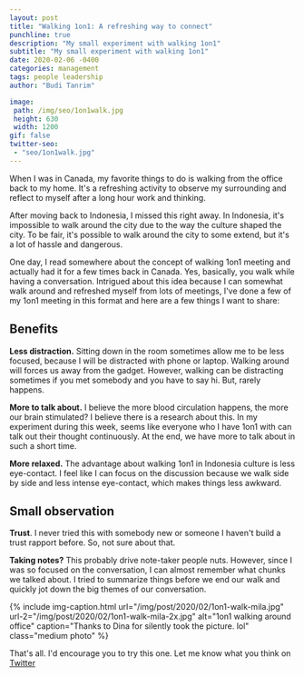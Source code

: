 ```yaml
---
layout: post
title: "Walking 1on1: A refreshing way to connect"
punchline: true
description: "My small experiment with walking 1on1"
subtitle: "My small experiment with walking 1on1"
date: 2020-02-06 -0400
categories: management
tags: people leadership
author: "Budi Tanrim"

image:
 path: /img/seo/1on1walk.jpg
 height: 630
 width: 1200
gif: false
twitter-seo: 
 - "seo/1on1walk.jpg"
---
```


When I was in Canada, my favorite things to do is walking from the office back to my home. It's a refreshing activity to observe my surrounding and reflect to myself after a long hour work and thinking.

After moving back to Indonesia, I missed this right away. In Indonesia, it's impossible to walk around the city due to the way the culture shaped the city. To be fair, it's possible to walk around the city to some extend, but it's a lot of hassle and dangerous.

One day, I read somewhere about the concept of walking 1on1 meeting and actually had it for a few times back in Canada. Yes, basically, you walk while having a conversation. Intrigued about this idea because I can somewhat walk around and refreshed myself from lots of meetings, I've done a few of my 1on1 meeting in this format and here are a few things I want to share:

## Benefits

**Less distraction.** Sitting down in the room sometimes allow me to be less focused, because I will be distracted with phone or laptop. Walking around will forces us away from the gadget. However, walking can be distracting sometimes if you met somebody and you have to say hi. But, rarely happens.

**More to talk about.** I believe the more blood circulation happens, the more our brain stimulated? I believe there is a research about this. In my experiment during this week, seems like everyone who I have 1on1 with can talk out their thought continuously. At the end, we have more to talk about in such a short time.

**More relaxed.** The advantage about walking 1on1 in Indonesia culture is less eye-contact. I feel like I can focus on the discussion because we walk side by side and less intense eye-contact, which makes things less awkward.

## Small observation

**Trust**. I never tried this with somebody new or someone I haven't build a trust rapport before. So, not sure about that. 

**Taking notes?** This probably drive note-taker people nuts. However, since I was so focused on the conversation, I can almost remember what chunks we talked about. I tried to summarize things before we end our walk and quickly jot down the big themes of our conversation.


{% include img-caption.html 
url="/img/post/2020/02/1on1-walk-mila.jpg" 
url-2="/img/post/2020/02/1on1-walk-mila-2x.jpg" 
alt="1on1 walking around office" 
caption="Thanks to Dina for silently took the picture. lol"
class="medium photo" %}

That's all. I'd encourage you to try this one. Let me know what you think on [Twitter][twitter]

[twitter]: https://twitter.com/buditanrim
